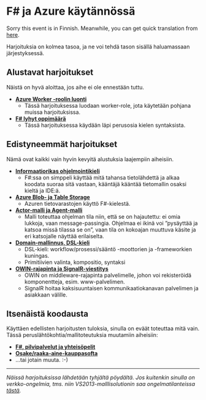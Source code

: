 
# F# ja Azure käytännössä #

Sorry this event is in Finnish.
Meanwhile, you can get quick translation from [here](ReadmeEng.html).

Harjoituksia on kolmea tasoa, ja ne voi tehdä tason sisällä haluamassaan järjestyksessä.

## Alustavat harjoitukset ##

Näistä on hyvä aloittaa, jos aihe ei ole ennestään tuttu.

- [**Azure Worker -roolin luonti**](1-AzureWorkerRole/AzureWorkerRoleFin.html)
	- Tässä harjoituksessa luodaan worker-role, jota käytetään pohjana muissa harjoituksissa.
- [**F# lyhyt oppimäärä**](1-FSharpBasics/FSharpBasicsFin.html)
	- Tässä harjoituksessa käydään läpi perusosia kielen syntaksista. 

## Edistyneemmät harjoitukset ##

Nämä ovat kaikki vain hyvin kevyitä alustuksia laajempiin aiheisiin.

- [**Informaatiorikas ohjelmointikieli**](2-DataUsage/DataUsageFin.html)
	- F#:ssa on simppeli käyttää mitä tahansa tietolähdettä ja alkaa koodata suoraa sitä vastaan, kääntäjä kääntää tietomallin osaksi kieltä ja IDE:ä.
- [**Azure Blob- ja Table Storage**](2-AzureStorage/AzureStorageFin.html)
	- Azuren tietovarastojen käyttö F#-kielestä.
- [**Actor-malli ja Agent-malli**](2-AgentModel/AgentModelFin.html)
	- Malli toteuttaa ohjelman tila niin, että se on hajautettu: ei omia lukkoja, vaan message-passingia. Ohjelmaa ei ikinä voi ”pysäyttää ja katsoa missä tilassa se on”, vaan tila on kokoajan muuttuva käsite ja eri katsojalle näyttää erilaiselta.
- [**Domain-mallinnus, DSL-kieli**](2-DomainModel/DomainModelFin.html)
	- DSL-kieli: workflow/prosessi/sääntö -moottorien ja -frameworkien kuningas.
	- Primitiivien valinta, kompositio, syntaksi
- [**OWIN-rajapinta ja SignalR-viestitys**](2-AzureOwinWww/AzureOwinWwwFin.html)
	- OWIN on middleware-rajapinta palvelimelle, johon voi rekisteröidä komponentteja, esim. www-palvelimen.
	- SignalR hoitaa kaksisuuntaisen kommunikaatiokanavan palvelimen ja asiakkaan välille.

## Itsenäistä koodausta ##

Käyttäen edellisten harjoitusten tuloksia, sinulla on eväät toteuttaa mitä vain. Tässä peruslähtökohtia/mallitoteutuksia muutamiin aiheisiin:

- [**F#, pilvipalvelut ja yhteisöpelit**](3-SocialGame\SocialGameFin.html)
- [**Osake/raaka-aine-kauppasofta**](3-TradingSoftware\TradingSoftwareFin.html)
- ...tai jotain muuta. :-)





----------

*Näissä harjoituksissa lähdetään tyhjältä pöydältä. Jos kuitenkin sinulla on verkko-ongelmia, tms. niin VS2013-malllisolutionin saa ongelmatilanteissa [tästä](FSharpAzure.zip).*
